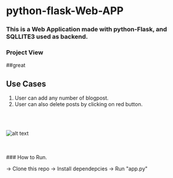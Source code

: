 # python-flask-Web-APP

### This is a Web Application made with python-Flask, and SQLLITE3 used as backend.

### Project View
##great
## Use Cases
1. User can add any number of blogpost.
2. User can also delete posts by clicking on red button.

<br>
<br>

![alt text](https://github.com/kavyanshpandey/python-flask-blog/blob/master/pic1.png)

<br>
<br>
### How to Run.

  -> Clone this repo
  -> Install dependepcies
  -> Run "app.py"


<br>
<br>
